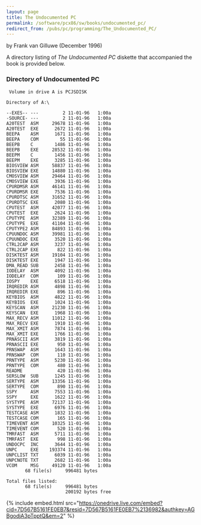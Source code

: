 ```yaml
---
layout: page
title: The Undocumented PC
permalink: /software/pcx86/sw/books/undocumented_pc/
redirect_from: /pubs/pc/programming/The_Undocumented_PC/
---
```


by Frank van Gilluwe (December 1996)

A directory listing of *The Undocumented PC* diskette that accompanied the book is provided below.

### Directory of Undocumented PC

	 Volume in drive A is PCJSDISK   

	Directory of A:\

	--EXES-- ---         2 11-01-96   1:00a
	-SOURCE- ---         2 11-01-96   1:00a
	A20TEST  ASM     29678 11-01-96   1:00a
	A20TEST  EXE      2672 11-01-96   1:00a
	BEEPA    ASM      1671 11-01-96   1:00a
	BEEPA    COM        55 11-01-96   1:00a
	BEEPB    C        1486 11-01-96   1:00a
	BEEPB    EXE     28532 11-01-96   1:00a
	BEEPM    C        1456 11-01-96   1:00a
	BEEPM    EXE      3285 11-01-96   1:00a
	BIOSVIEW ASM     58837 11-01-96   1:00a
	BIOSVIEW EXE     14880 11-01-96   1:00a
	CMOSVIEW ASM     29464 11-01-96   1:00a
	CMOSVIEW EXE      3936 11-01-96   1:00a
	CPURDMSR ASM     46141 11-01-96   1:00a
	CPURDMSR EXE      7536 11-01-96   1:00a
	CPURDTSC ASM     31652 11-01-96   1:00a
	CPURDTSC EXE      2080 11-01-96   1:00a
	CPUTEST  ASM     42077 11-01-96   1:00a
	CPUTEST  EXE      2624 11-01-96   1:00a
	CPUTYPE  ASM     32389 11-01-96   1:00a
	CPUTYPE  EXE     41104 11-01-96   1:00a
	CPUTYPE2 ASM     84893 11-01-96   1:00a
	CPUUNDOC ASM     39981 11-01-96   1:00a
	CPUUNDOC EXE      3520 11-01-96   1:00a
	CTRL2CAP ASM      3237 11-01-96   1:00a
	CTRL2CAP EXE       822 11-01-96   1:00a
	DISKTEST ASM     19104 11-01-96   1:00a
	DISKTEST EXE      1947 11-01-96   1:00a
	DMA_READ SUB      2458 11-01-96   1:00a
	IODELAY  ASM      4092 11-01-96   1:00a
	IODELAY  COM       109 11-01-96   1:00a
	IOSPY    EXE      6518 11-01-96   1:00a
	IRQREDIR ASM      4898 11-01-96   1:00a
	IRQREDIR EXE       896 11-01-96   1:00a
	KEYBIOS  ASM      4822 11-01-96   1:00a
	KEYBIOS  EXE      1024 11-01-96   1:00a
	KEYSCAN  ASM     21230 11-01-96   1:00a
	KEYSCAN  EXE      1968 11-01-96   1:00a
	MAX_RECV ASM     11012 11-01-96   1:00a
	MAX_RECV EXE      1910 11-01-96   1:00a
	MAX_XMIT ASM      7874 11-01-96   1:00a
	MAX_XMIT EXE      1766 11-01-96   1:00a
	PRNASCII ASM      3819 11-01-96   1:00a
	PRNASCII EXE       950 11-01-96   1:00a
	PRNSWAP  ASM      1643 11-01-96   1:00a
	PRNSWAP  COM       110 11-01-96   1:00a
	PRNTYPE  ASM      5230 11-01-96   1:00a
	PRNTYPE  COM       480 11-01-96   1:00a
	README             420 11-01-96   1:00a
	SERSLOW  SUB      1245 11-01-96   1:00a
	SERTYPE  ASM     13356 11-01-96   1:00a
	SERTYPE  COM       890 11-01-96   1:00a
	SSPY     ASM      7553 11-01-96   1:00a
	SSPY     EXE      1622 11-01-96   1:00a
	SYSTYPE  ASM     72137 11-01-96   1:00a
	SYSTYPE  EXE      6976 11-01-96   1:00a
	TESTCASE ASM      1832 11-01-96   1:00a
	TESTCASE COM       165 11-01-96   1:00a
	TIMEVENT ASM     10325 11-01-96   1:00a
	TIMEVENT COM       520 11-01-96   1:00a
	TMRFAST  ASM      5711 11-01-96   1:00a
	TMRFAST  EXE       998 11-01-96   1:00a
	UNDOCPC  INC      3644 11-01-96   1:00a
	UNPC     EXE    193374 11-01-96   1:00a
	UNPCLIST TXT      6039 11-01-96   1:00a
	UNPCNOTE TXT      2682 11-01-96   1:00a
	VCOM     MSG     49120 11-01-96   1:00a
	       68 file(s)     996481 bytes

	Total files listed:
	       68 file(s)     996481 bytes
	                      200192 bytes free

{% include embed.html src="https://onedrive.live.com/embed?cid=7D567B5161FE0EB7&resid=7D567B5161FE0EB7%2136982&authkey=AGBgodjA3pTpptQ&em=2" %}
